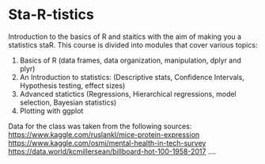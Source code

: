 # Sta-R-tistics
Introduction to the basics of R and staitics with the aim of making you a statistics staR. This course is divided into modules that cover various topics: 

1. Basics of R (data frames, data organization, manipulation, dplyr and plyr)
2. An Introduction to statistics: (Descriptive stats, Confidence Intervals, Hypothesis testing, effect sizes)
3. Advanced statictics (Regressions, Hierarchical regressions, model selection, Bayesian statistics)
4. Plotting with ggplot


Data for the class was taken from the following sources:
https://www.kaggle.com/ruslankl/mice-protein-expression
https://www.kaggle.com/osmi/mental-health-in-tech-survey
https://data.world/kcmillersean/billboard-hot-100-1958-2017
....
